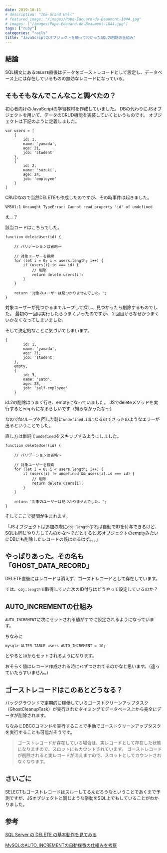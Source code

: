 ```yaml
---
date: 2019-10-11
# description: "The Grand Hall"
# featured_image: "/images/Pope-Edouard-de-Beaumont-1844.jpg"
# images: ["/images/Pope-Edouard-de-Beaumont-1844.jpg"]
tags: ["ruby"]
categories: "rails"
title: "JavaScriptのオブジェクトを触ってわかったSQLの削除の仕組み"
---
```


## 結論

SQL構文にある`DELETE`直後はデータをゴーストレコードとして設定し、データベース上には存在しているものの無効なレコードになっている。

## そもそもなんでこんなこと調べたの？

初心者向けのJavaScriptの学習教材を作成していました。
DBの代わりにJSオブジェクトを用いて、データのCRUD機能を実装していくというものです。
オブジェクトは下記のように定義しました。

```
var users = [
    {
        id: 1,
        name: 'yamada',
        age: 21,
        job: 'student'
    },
    {
        id: 2,
        name: 'suzuki',
        age: 24,
        job: 'employee'
    }
]
```

CRUDなので当然DELETEも作成したのですが、その時事件は起きました。

```
VM501:1 Uncaught TypeError: Cannot read property 'id' of undefined
```

え...？



該当コードはこちらでした。

```
function deleteUser(id) {

    // バリデーションは省略〜

    // 対象ユーザーを検索
    for (let i = 0; i < users.length; i++) {
        if (users[i].id === id) {
            // 削除
            return delete users[i];
        }
    }

    return '対象のユーザーは見つかりませんでした。';
}
```

対象ユーザーが見つかるまでループして探し、見つかったら削除するものでした。
最初の一回は実行したらうまくいったのですが、２回目からなぜかうまくいかなくなってしまいました。

そして決定的なことに気づいてしまいます。

```
{
        id: 1,
        name: 'yamada',
        age: 21,
        job: 'student'
    },
    empty,
    {
        id: 3,
        name: 'sato',
        age: 28,
        job: 'self-employee'
    }
```

id:2の削除はうまく行き、emptyになっていました。
JSでdeleteメソッドを実行するとemptyになるらしいです（知らなかったな〜）

なのでforループを回した時に`undefined.id`になるのでさっきのようなエラーが出るということでした。

直し方は単純で`undefined`をスキップするようにしました。

```
function deleteUser(id) {

    // バリデーションは省略〜

    // 対象ユーザーを検索
    for (let i = 0; i < users.length; i++) {
        if (users[i] != undefined && users[i].id === id) {
            // 削除
            return delete users[i];
        }
    }

    return '対象のユーザーは見つかりませんでした。';
}
```

そしてここで疑問が生まれます。

「JSオブジェクトは追加の際に`obj.length`すれば自動でIDを付与できるけど、SQLも同じやり方してんのかな〜？だとするとJSオブジェクトのemptyみたいにDBにも削除したレコードの骸はあるはず。。。」

## やっぱりあった。その名も「GHOST_DATA_RECORD」

DELETE直後にはレコードは消えず、ゴーズトレコードとして存在しています。

では、`obj.length`で取得していた次のID付与はどうやって設定しているのか？

## AUTO_INCREMENTの仕組み

`AUTO_INCREMENT`に次にセットされる値がすでに設定されるようになっています。

ちなみに

```
mysql> ALTER TABLE users AUTO_INCREMENT = 10;
```

とやると`10`からセットされるようになります。

おそらく値はレコード作成される時に`+1`ずつされてるのかなと思います。（違っていたらすいません。）

## ゴーストレコードはこのあとどうなる？

バックグラウンドで定期的に稼働しているゴーストクリーンアップタスク（GhostCleanupTask）が実行されたタイミングでデータベース上から完全にデータが削除されます。

ちなみにDBCCコマンドを実行することで手動でゴーストクリーンアップタスクを実行することも可能だそうです。

> ゴーストレコードが存在している場合は、実レコードとして存在した状態になりますので、スロットにもカウントされています。
> ゴーストレコードが削除されると実レコードが消えますので、スロットとしてカウントされなくなります。

## さいごに

SELECTもゴーストレコードはスルーしてるんだろうなということであくまで予測ですが、JSオブジェクトと同じような挙動をSQL上でもしていることがわかりました。

## 参考

[SQL Server の DELETE の基本動作を見てみる](https://blog.engineer-memo.com/2011/04/05/sql-server-%E3%81%AE-delete-%E3%81%AE%E5%9F%BA%E6%9C%AC%E5%8B%95%E4%BD%9C%E3%82%92%E8%A6%8B%E3%81%A6%E3%81%BF%E3%82%8B/)

[MySQLのAUTO_INCREMENTの自動採番の仕組みを考察](https://www.terakoya.work/mysql-auto_increment-setting-howto/)